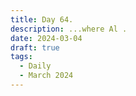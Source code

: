 ```yaml
---
title: Day 64.
description: ...where Al .
date: 2024-03-04
draft: true
tags: 
  - Daily
  - March 2024
---
```




